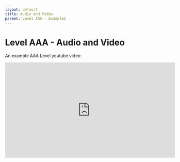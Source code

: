 ```yaml
---
layout: default
title: Audio and Video
parent: Level AAA - Examples
---
```


# Level AAA - Audio and Video

An example AAA Level youtube video:

<iframe width="560" height="315" src="https://www.youtube.com/embed/nst_YP492xg" title="YouTube video player" frameborder="0" allow="accelerometer; clipboard-write; encrypted-media; gyroscope; picture-in-picture" allowfullscreen></iframe>
 
